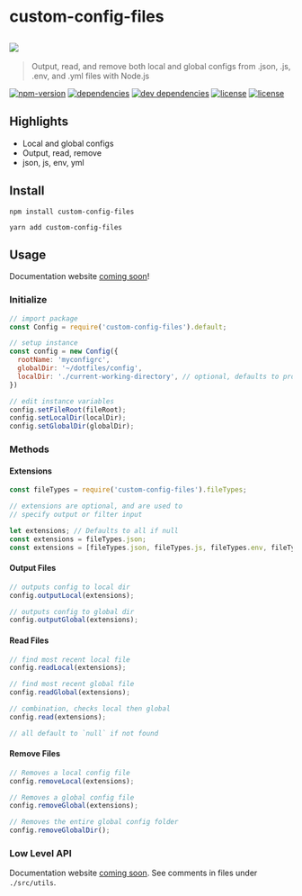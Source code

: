 <!--
TODO

Use a virtual file system for tests
https://github.com/streamich/memfs

Build a documentation website
https://github.com/documentationjs/documentation#documentation
-->

# custom-config-files
![](https://source.unsplash.com/gpKe3hmIawg)
---
> Output, read, and remove both local and global configs from .json, .js, .env, and .yml files with Node.js

[![npm-version](https://img.shields.io/npm/v/custom-config-files.svg)](https://www.npmjs.com/package/custom-config-files)
[![dependencies](https://david-dm.org/jlarmstrongiv/custom-config-styles/status.svg)](https://david-dm.org/jlarmstrongiv/custom-config-files)
[![dev dependencies](https://david-dm.org/jlarmstrongiv/custom-config-styles/dev-status.svg)](https://david-dm.org/jlarmstrongiv/custom-config-files?type=dev)
[![license](https://img.shields.io/badge/license-MIT-green.svg)]()
[![license](https://img.shields.io/badge/test%20coverage-97.67%25-green.svg)]()

## Highlights

- Local and global configs
- Output, read, remove
- json, js, env, yml

## Install

`npm install custom-config-files`

`yarn add custom-config-files`

## Usage

Documentation website [coming soon](http://jlarmstrongiv.github.io/custom-config-files/)! <!-- https://github.com/documentationjs/documentation#documentation -->

### Initialize

```jsx
// import package
const Config = require('custom-config-files').default;

// setup instance
const config = new Config({
  rootName: 'myconfigrc',
  globalDir: '~/dotfiles/config',
  localDir: './current-working-directory', // optional, defaults to process.cwd()
})

// edit instance variables
config.setFileRoot(fileRoot);
config.setLocalDir(localDir);
config.setGlobalDir(globalDir);
```

### Methods

#### Extensions
```jsx
const fileTypes = require('custom-config-files').fileTypes;

// extensions are optional, and are used to
// specify output or filter input

let extensions; // Defaults to all if null
const extensions = fileTypes.json;
const extensions = [fileTypes.json, fileTypes.js, fileTypes.env, fileTypes.yml,];
```

#### Output Files

```jsx
// outputs config to local dir
config.outputLocal(extensions);

// outputs config to global dir
config.outputGlobal(extensions);
```

#### Read Files
```jsx
// find most recent local file
config.readLocal(extensions);

// find most recent global file
config.readGlobal(extensions);

// combination, checks local then global
config.read(extensions);

// all default to `null` if not found
```

#### Remove Files
```jsx
// Removes a local config file
config.removeLocal(extensions);

// Removes a global config file
config.removeGlobal(extensions);

// Removes the entire global config folder
config.removeGlobalDir();
```

### Low Level API
Documentation website [coming soon](http://jlarmstrongiv.github.io/custom-config-files/).  See comments in files under `./src/utils`.
